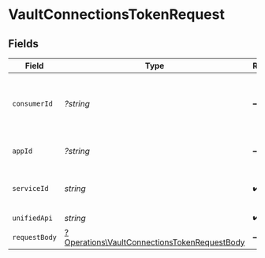 # VaultConnectionsTokenRequest


## Fields

| Field                                                                                                       | Type                                                                                                        | Required                                                                                                    | Description                                                                                                 | Example                                                                                                     |
| ----------------------------------------------------------------------------------------------------------- | ----------------------------------------------------------------------------------------------------------- | ----------------------------------------------------------------------------------------------------------- | ----------------------------------------------------------------------------------------------------------- | ----------------------------------------------------------------------------------------------------------- |
| `consumerId`                                                                                                | *?string*                                                                                                   | :heavy_minus_sign:                                                                                          | ID of the consumer which you want to get or push data from                                                  | test-consumer                                                                                               |
| `appId`                                                                                                     | *?string*                                                                                                   | :heavy_minus_sign:                                                                                          | The ID of your Unify application                                                                            | dSBdXd2H6Mqwfg0atXHXYcysLJE9qyn1VwBtXHX                                                                     |
| `serviceId`                                                                                                 | *string*                                                                                                    | :heavy_check_mark:                                                                                          | Service ID of the resource to return                                                                        | pipedrive                                                                                                   |
| `unifiedApi`                                                                                                | *string*                                                                                                    | :heavy_check_mark:                                                                                          | Unified API                                                                                                 | crm                                                                                                         |
| `requestBody`                                                                                               | [?Operations\VaultConnectionsTokenRequestBody](../../Models/Operations/VaultConnectionsTokenRequestBody.md) | :heavy_minus_sign:                                                                                          | N/A                                                                                                         |                                                                                                             |